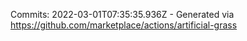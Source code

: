Commits: 2022-03-01T07:35:35.936Z - Generated via https://github.com/marketplace/actions/artificial-grass
<br>
